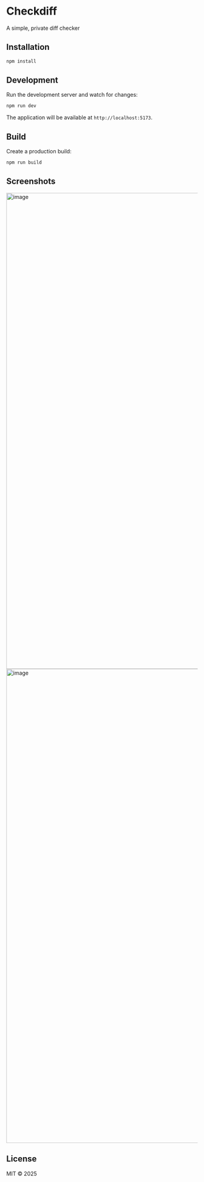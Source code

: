 # Checkdiff

A simple, private diff checker

## Installation

```bash
npm install
```

## Development

Run the development server and watch for changes:

```bash
npm run dev
```

The application will be available at `http://localhost:5173`.

## Build

Create a production build:

```bash
npm run build
```

## Screenshots
<img width="1406" height="1252" alt="image" src="https://github.com/user-attachments/assets/16422b3d-1bca-44e6-9336-58de3eb41405" />
<img width="1403" height="1247" alt="image" src="https://github.com/user-attachments/assets/cd21a5ff-b345-4ccb-af19-d28e85f44deb" />


## License

MIT © 2025
